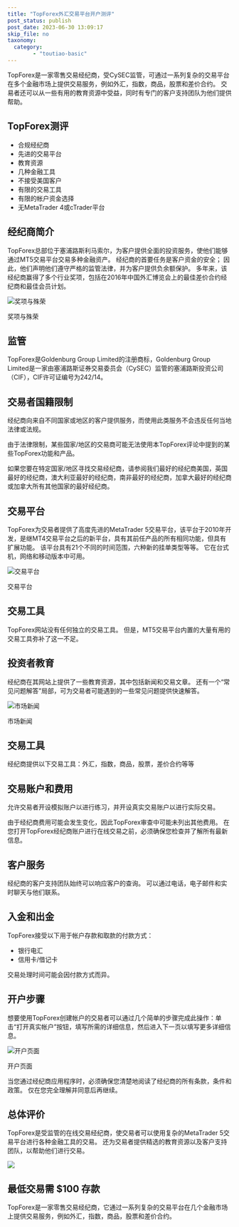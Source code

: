 ```yaml
---
title: "TopForex外汇交易平台开户测评"
post_status: publish
post_date: 2023-06-30 13:09:17
skip_file: no
taxonomy:
  category:
        - "toutiao-basic"
---
```


TopForex是一家零售交易经纪商，受CySEC监管，可通过一系列复杂的交易平台在多个金融市场上提供交易服务，例如外汇，指数，商品，股票和差价合约。 交易者还可以从一些有用的教育资源中受益，同时有专门的客户支持团队为他们提供帮助。

## TopForex测评

- 合规经纪商
- 先进的交易平台
- 教育资源
- 几种金融工具
- 不接受美国客户
- 有限的交易工具
- 有限的帐户资金选择
- 无MetaTrader 4或cTrader平台

## 经纪商简介

TopForex总部位于塞浦路斯利马索尔，为客户提供全面的投资服务，使他们能够通过MT5交易平台交易多种金融资产。 经纪商的首要任务是客户资金的安全； 因此，他们声明他们遵守严格的监管法律，并为客户提供负余额保护。 多年来，该经纪商赢得了多个行业奖项，包括在2016年中国外汇博览会上的最佳差价合约经纪商和最佳会员计划。

![奖项与殊荣](https://cdn.fendou.la/funstoutiao/2020/11/TopForex-Review-Awards-and-Recognitions.jpg "奖项与殊荣")

奖项与殊荣

## 监管

TopForex是Goldenburg Group Limited的注册商标，Goldenburg Group Limited是一家由塞浦路斯证券交易委员会（CySEC）监管的塞浦路斯投资公司（CIF），CIF许可证编号为242/14。

## 交易者国籍限制

经纪商向来自不同国家或地区的客户提供服务，而使用此类服务​​不会违反任何当地法律或法规。

由于法律限制，某些国家/地区的交易商可能无法使用本TopForex评论中提到的某些TopForex功能和产品。

如果您要在特定国家/地区寻找交易经纪商，请参阅我们最好的经纪商美国，英国最好的经纪商，澳大利亚最好的经纪商，南非最好的经纪商，加拿大最好的经纪商或加拿大所有其他国家的最好经纪商。

## 交易平台

TopForex为交易者提供了高度先进的MetaTrader 5交易平台，该平台于2010年开发，是继MT4交易平台之后的新平台，具有其前任产品的所有相同功能，但具有扩展功能。 该平台具有21个不同的时间范围，六种新的挂单类型等等。 它在台式机，网络和移动版本中可用。

![交易平台](https://cdn.fendou.la/funstoutiao/2020/11/TopForex-Review-Trading-Platform-.jpg "交易平台")

交易平台

## 交易工具

TopForex网站没有任何独立的交易工具。 但是，MT5交易平台内置的大量有用的交易工具弥补了这一不足。

## 投资者教育

经纪商在其网站上提供了一些教育资源，其中包括新闻和交易文章。 还有一个“常见问题解答”局部，可为交易者可能遇到的一些常见问题提供快速解答。

![市场新闻](https://cdn.fendou.la/funstoutiao/2020/11/TopForex-Review-News-1024x413.jpg "市场新闻")

市场新闻

## 交易工具

经纪商提供以下交易工具：外汇，指数，商品，股票，差价合约等等

## 交易账户和费用

允许交易者开设模拟账户以进行练习，并开设真实交易账户以进行实际交易。

由于经纪商费用可能会发生变化，因此TopForex审查中可能未列出其他费用。 在您打开TopForex经纪商账户进行在线交易之前，必须确保您检查并了解所有最新信息。

## 客户服务

经纪商的客户支持团队始终可以响应客户的查询。 可以通过电话，电子邮件和实时聊天与他们联系。

## 入金和出金

TopForex接受以下用于帐户存款和取款的付款方式：

- 银行电汇
- 信用卡/借记卡

交易处理时间可能会因付款方式而异。

## 开户步骤

想要使用TopForex创建帐户的交易者可以通过几个简单的步骤完成此操作：单击“打开真实帐户”按钮，填写所需的详细信息，然后进入下一页以填写更多详细信息。

![开户页面](https://cdn.fendou.la/funstoutiao/2020/11/TopForex-Review-Account-Opening-Page-395x1024.jpg "开户页面")

开户页面

当您通过经纪商应用程序时，必须确保您清楚地阅读了经纪商的所有条款，条件和政策。 仅在您完全理解并同意后再继续。

## 总体评价

TopForex是受监管的在线交易经纪商，使交易者可以使用复杂的MetaTrader 5交易平台进行各种金融工具的交易。 还为交易者提供精选的教育资源以及客户支持团队，以帮助他们进行交易。

![](https://cdn.fendou.la/funstoutiao/2020/11/TopForex-Logo.png)

## 最低交易需 $100 存款

TopForex是一家零售交易经纪商，它通过一系列复杂的交易平台在几个金融市场上提供交易服务，例如外汇，指数，商品，股票和差价合约。
